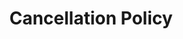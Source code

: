 ---
layout: page
sitemap: true
title: Cancellation Policy
permalink: /policy/
introduction: |
 We will try our best to utilize the funds raised through all mediums solely for the research and development of low-cost oxygen concentrator devices. In case we fail in making a fully-functional prototype, and decide to abandon the project, we will pay back in full the donations made by our kind donors.  

 The refund will be made on discussion via email or Whatsapp, and in the same medium as the payment was made, or through a similar medium. 
---